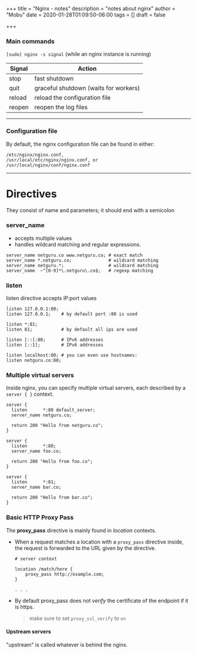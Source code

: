 +++
title = "Nginx - notes"
description = "notes about nginx"
author = "Mobu"
date = 2020-01-28T01:09:50-06:00
tags = []
draft = false

+++
### Main commands
```[sudo] nginx -s signal``` (while an nginx instance is running)

|Signal|Action|
|----|----|
|stop|fast shutdown|
|quit|graceful shutdown (waits for workers)|
|reload|reload the configuration file|
|reopen|reopen the log files|
---
### Configuration file
By default, the nginx configuration file can be found in either:
```
/etc/nginx/nginx.conf,
/usr/local/etc/nginx/nginx.conf, or
/usr/local/nginx/conf/nginx.conf
```
---
# Directives
They consist of name and parameters; it should end with a semicolon
### server_name
* accepts multiple values
* handles wildcard matching and regular expressions.
```
server_name netguru.co www.netguru.co; # exact match
server_name *.netguru.co;              # wildcard matching
server_name netguru.*;                 # wildcard matching
server_name  ~^[0-9]*\.netguru\.co$;   # regexp matching
```
### listen
listen directive accepts IP:port values
```
listen 127.0.0.1:80;
listen 127.0.0.1;    # by default port :80 is used

listen *:81;
listen 81;           # by default all ips are used

listen [::]:80;      # IPv6 addresses
listen [::1];        # IPv6 addresses

listen localhost:80; # you can even use hostnames:
listen netguru.co:80;
```
### Multiple virtual servers
Inside nginx, you can specify multiple virtual servers, each described by a ```server { }``` context.
```
server {
  listen      *:80 default_server;
  server_name netguru.co;

  return 200 "Hello from netguru.co";
}

server {
  listen      *:80;
  server_name foo.co;

  return 200 "Hello from foo.co";
}

server {
  listen      *:81;
  server_name bar.co;

  return 200 "Hello from bar.co";
}
```
### Basic HTTP Proxy Pass

The **proxy_pass** directive is mainly found in *location* contexts.

- When a request matches a location with a `proxy_pass` directive inside, the request is forwarded to the URL given by the directive.

  ```nginx
  # server context
  
  location /match/here {
      proxy_pass http://example.com;
  }
  
  . . .
  ```

- By default proxy_pass does not *verify* the certificate of the endpoint if it is https.

  > make sure to set `proxy_ssl_verify` to `on`

#### Upstream servers

"upstream" is called whatever is behind the nginx.